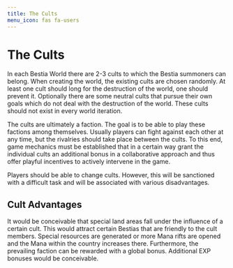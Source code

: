 ```yaml
---
title: The Cults
menu_icon: fas fa-users
---
```

# <i class="fas fa-users"></i> The Cults

In each Bestia World there are 2-3 cults to which the Bestia summoners can belong. When creating the world, the existing
cults are chosen randomly. At least one cult should long for the destruction of the world, one should prevent it. Optionally
there are some neutral cults that pursue their own goals which do not deal with the destruction of the world. These
cults should not exist in every world iteration.

The cults are ultimately a faction. The goal is to be able to play these factions among themselves. Usually players can
fight against each other at any time, but the rivalries should take place between the cults. To this end, game mechanics
must be established that in a certain way grant the individual cults an additional bonus in a collaborative approach and
thus offer playful incentives to actively intervene in the game.

Players should be able to change cults. However, this will be sanctioned with a difficult task and will be associated
with various disadvantages.

## Cult Advantages

It would be conceivable that special land areas fall under the influence of a certain cult. This would attract certain
Bestias that are friendly to the cult members. Special resources are generated or more Mana rifts are opened and the
Mana within the country increases there. Furthermore, the prevailing faction can be rewarded with a global bonus.
Additional EXP bonuses would be conceivable.